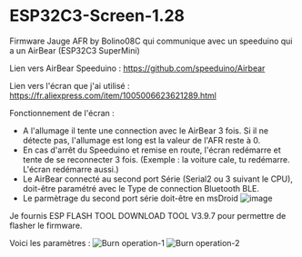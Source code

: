 # ESP32C3-Screen-1.28
Firmware Jauge AFR by Bolino08C qui communique avec un speeduino qui a un AirBear (ESP32C3 SuperMini)

Lien vers AirBear Speeduino : https://github.com/speeduino/Airbear

Lien vers l'écran que j'ai utilisé : https://fr.aliexpress.com/item/1005006623621289.html

Fonctionnement de l'écran :
* A l'allumage il tente une connection avec le AirBear 3 fois. 
Si il ne détecte pas, l'allumage est long est la valeur de l'AFR reste à 0.
* En cas d'arrêt du Speeduino et remise en route, l'écran redémarre et tente de se reconnecter 3 fois.
(Exemple : la voiture cale, tu redémarre. L'écran redémarre aussi.)
* Le AirBear connecté au second port Série (Serial2 ou 3 suivant le CPU), doit-être paramétré avec le Type de connection Bluetooth BLE.
* Le parmètrage du second port série doit-être en msDroid
![image](https://github.com/user-attachments/assets/14a3e357-c538-49df-a5b7-f7031fd2a044)

Je fournis ESP FLASH TOOL DOWNLOAD TOOL V3.9.7 pour permettre de flasher le firmware.

Voici les paramètres : ![Burn operation-1](https://github.com/user-attachments/assets/6bd9dc7b-f77a-4c6a-826c-2790847a9364)
![Burn operation-2](https://github.com/user-attachments/assets/c071e8a1-3d95-45e2-a220-10bc5275fbb1)

